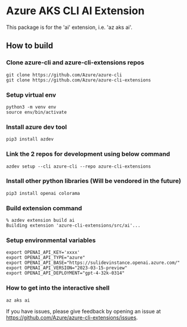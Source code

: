 # Azure AKS CLI AI Extension #
This package is for the 'ai' extension, i.e. 'az aks ai'.

## How to build

### Clone azure-cli and azure-cli-extensions repos
    git clone https://github.com/Azure/azure-cli
    git clone https://github.com/Azure/azure-cli-extensions

### Setup virtual env
    python3 -m venv env
    source env/bin/activate

### Install azure dev tool
    pip3 install azdev

### Link the 2 repos for development using below command
    azdev setup --cli azure-cli --repo azure-cli-extensions

### Install other python libraries (Will be vendored in the future)
    pip3 install openai colorama

### Build extension command
    % azdev extension build ai
    Building extension 'azure-cli-extensions/src/ai'...

### Setup environmental variables

    export OPENAI_API_KEY='xxxx'
    export OPENAI_API_TYPE="azure"
    export OPENAI_API_BASE="https://sulidevinstance.openai.azure.com/"
    export OPENAI_API_VERSION="2023-03-15-preview"
    export OPENAI_API_DEPLOYMENT="gpt-4-32k-0314"

### How to get into the interactive shell 

    az aks ai

If you have issues, please give feedback by opening an issue at https://github.com/Azure/azure-cli-extensions/issues.

